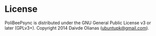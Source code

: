 License
========

PoliBeePsync is distributed under the GNU General Public License v3 or later (GPLv3+).
Copyright 2014 Daivde Olianas (ubuntupk@gmail.com).